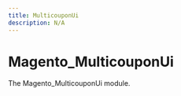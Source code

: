 ```yaml
---
title: MulticouponUi
description: N/A
---
```


# Magento_MulticouponUi

The Magento_MulticouponUi module.
